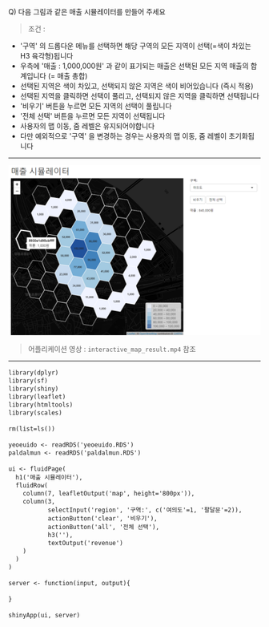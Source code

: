Q) 다음 그림과 같은 매출 시뮬레이터를 만들어 주세요
  
> 조건 :
  
- '구역' 의 드롭다운 메뉴를 선택하면 해당 구역의 모든 지역이 선택(=색이 차있는 H3 육각형)됩니다  
- 우측에 '매출 : 1,000,000원' 과 같이 표기되는 매출은 선택된 모든 지역 매출의 합계입니다 (= 매출 총합)
- 선택된 지역은 색이 차있고, 선택되지 않은 지역은 색이 비어있습니다 (즉시 적용)
- 선택된 지역을 클릭하면 선택이 풀리고, 선택되지 않은 지역을 클릭하면 선택됩니다
- '비우기' 버튼을 누르면 모든 지역의 선택이 풀립니다
- '전체 선택' 버튼을 누르면 모든 지역이 선택됩니다
- 사용자의 맵 이동, 줌 레벨은 유지되어야합니다
- 다만 예외적으로 '구역' 을 변경하는 경우는 사용자의 맵 이동, 줌 레벨이 초기화됩니다

---
  
![result_pic!](interactive_map_result.PNG) 
> 어플리케이션 영상 : `interactive_map_result.mp4` 참조

---
  
```{r}
library(dplyr)
library(sf)
library(shiny)
library(leaflet)
library(htmltools)
library(scales)

rm(list=ls())

yeoeuido <- readRDS('yeoeuido.RDS') 
paldalmun <- readRDS('paldalmun.RDS') 

ui <- fluidPage(
  h1('매출 시뮬레이터'),
  fluidRow(
    column(7, leafletOutput('map', height='800px')),
    column(3, 
           selectInput('region', '구역:', c('여의도'=1, '팔달문'=2)),
           actionButton('clear', '비우기'),
           actionButton('all', '전체 선택'),
           h3(''),
           textOutput('revenue')
    )
  )
)

server <- function(input, output){
  
}

shinyApp(ui, server)
```
